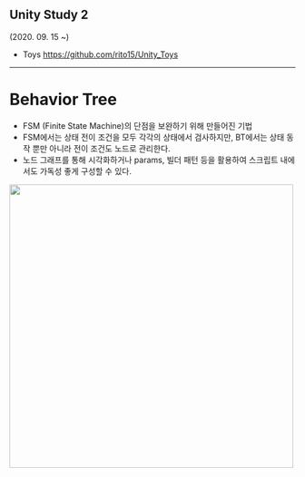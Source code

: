## Unity Study 2
(2020. 09. 15 ~)

- Toys
https://github.com/rito15/Unity_Toys

------
# Behavior Tree
- FSM (Finite State Machine)의 단점을 보완하기 위해 만들어진 기법
- FSM에서는 상태 전이 조건을 모두 각각의 상태에서 검사하지만, BT에서는 상태 동작 뿐만 아니라 전이 조건도 노드로 관리한다.
- 노드 그래프를 통해 시각화하거나 params, 빌더 패턴 등을 활용하여 스크립트 내에서도 가독성 좋게 구성할 수 있다.

<img src="https://user-images.githubusercontent.com/42164422/104877006-31310b00-599c-11eb-9115-bc883072ceac.png" width="500">
